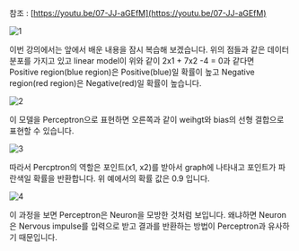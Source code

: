 참조 : [https://youtu.be/07-JJ-aGEfM](https://youtu.be/07-JJ-aGEfM)

![1](http://postfiles3.naver.net/MjAxODAxMDlfMjI0/MDAxNTE1NDc4NTgxNDgy.wo878O6l3j2t08r7n3d0s0D0LrjjbaB3KryUtGl1vsIg.lqVqBdxwb_8zxmr71kNa2GBkJpm6qemIT9zaDzKzYJQg.PNG.infoefficien/28._Continuous_Perceptrons.mp4_000005884.png?type=w773)

이번 강의에서는 앞에서 배운 내용을 잠시 복습해 보겠습니다. 위의 점들과 같은 데이터 분포를 가지고 있고 linear model이 위와 같이 2x1 + 7x2 -4 = 0과 같다면<br>
Positive region(blue region)은 Positive(blue)일 확률이 높고 Negative region(red region)은 Negative(red)일 확률이 높습니다. 

![2](http://postfiles12.naver.net/MjAxODAxMDlfODAg/MDAxNTE1NDc4ODM1NTgx.6obmV00yO_LIOdJ4p5BW0ezi08jH2bI9q6lsKgdGg0kg.R9zhvSGUps8tPe3bMpyrK5i5va3owYlRHQav20r99wcg.PNG.infoefficien/28._Continuous_Perceptrons.mp4_000035659.png?type=w773)

이 모델을 Perceptron으로 표현하면 오른쪽과 같이 weihgt와 bias의 선형 결합으로 표현할 수 있습니다. 

![3](http://postfiles2.naver.net/MjAxODAxMDlfMTcg/MDAxNTE1NDc5MDA1MDYx.uP2hRhv236FjeVPiipkfhYts7H-JqGQauL0QCHejdPwg.AMCqlP86_vCs3g6uSpCRcI__32gf99GOt2VV4yiTn6Ug.PNG.infoefficien/28._Continuous_Perceptrons.mp4_000046131.png?type=w773)

따라서 Percptron의 역할은 포인트(x1, x2)를 받아서 graph에 나타내고 포인트가 파란색일 확률을 반환합니다. 위 예에서의 확률 값은 0.9 입니다.

![4](http://postfiles3.naver.net/MjAxODAxMDlfMjky/MDAxNTE1NDc5MDUzMTgw.5QB99VW15Zw7T6MOG9J_zzuC5oX25YzfEALBX3bhBbwg.vS55MLfLgCqHlgz7f6MCy1Oce-9W3E8VjhFB4jYFwokg.PNG.infoefficien/28._Continuous_Perceptrons.mp4_000053386.png?type=w773)

이 과정을 보면 Perceptron은 Neuron을 모방한 것처럼 보입니다. 왜냐하면 Neuron은 Nervous impulse를 입력으로 받고 결과를 반환하는 방법이 Perceptron과 유사하기 때문입니다.